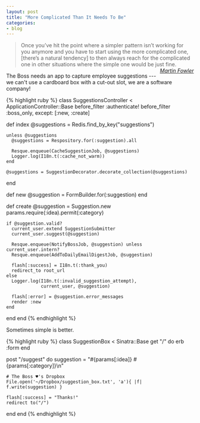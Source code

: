 ```yaml
---
layout: post
title: "More Complicated Than It Needs To Be"
categories:
- blog
---
```


> Once you’ve hit the point where a simpler pattern isn’t working for you anymore and you
> have to start using the more complicated one, \[there’s a natural tendency\] to then 
> always reach for the complicated one in other situations where the simple one would 
> be just fine.
> <cite style="float: right;"><a href="http://rubyrogues.com/097-rr-book-club-patterns-of-enterprise-architecture-with-martin-fowler/">Martin Fowler</a></cite>

The Boss needs an app to capture employee suggestions --- we can't use a cardboard box with 
a cut-out slot, we are a software company!

{% highlight ruby %}
class SuggestionsController < ApplicationController::Base
  before_filter :authenticate!
  before_filter :boss_only, except: [:new, :create]

  def index
    @suggestions = Redis.find_by_key("suggestions")
    
    unless @suggestions
      @suggestions = Respository.for(:suggestion).all

      Resque.enqueue(CacheSuggestionJob, @suggestions)
      Logger.log(I18n.t(:cache_not_warm))
    end

    @suggestions = SuggestionDecorator.decorate_collection(@suggestions)
  end

  def new
    @suggestion = FormBuilder.for(:suggestion)
  end

  def create
    @suggestion = Suggestion.new params.require(:idea).permit(:category)

    if @suggestion.valid?
      current_user.extend SuggestionSubmitter
      current_user.suggest(@suggestion)

      Resque.enqueue(NotifyBossJob, @suggestion) unless current_user.intern?
      Resque.enqueue(AddToDailyEmailDigestJob, @suggestion)

      flash[:success] = I18n.t(:thank_you)
      redirect_to root_url
    else
      Logger.log(I18n.t(:invalid_suggestion_attempt), 
                 current_user, @suggestion)
      
      flash[:error] = @suggestion.error_messages
      render :new
    end
  end
end
{% endhighlight %}


Sometimes simple is better.

{% highlight ruby %}
class SuggestionBox < Sinatra::Base
  get "/" do
    erb :form
  end

  post "/suggest" do
    suggestion = "#{params[:idea]} #{params[:category]}\n"

    # The Boss ♥'s Dropbox
    File.open('~/Dropbox/suggestion_box.txt', 'a'){ |f| f.write(suggestion) }

    flash[:success] = "Thanks!"
    redirect to("/")
  end
end
{% endhighlight %}